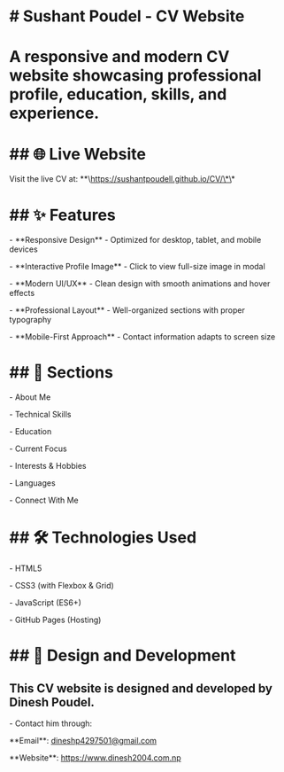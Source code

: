 ﻿# \# Sushant Poudel - CV Website

# A responsive and modern CV website showcasing professional profile, education, skills, and experience.

# \## 🌐 Live Website

Visit the live CV at: \*\*\https://sushantpoudell.github.io/CV/\*\*

# 

# \## ✨ Features

\- \*\*Responsive Design\*\* - Optimized for desktop, tablet, and mobile devices

\- \*\*Interactive Profile Image\*\* - Click to view full-size image in modal

\- \*\*Modern UI/UX\*\* - Clean design with smooth animations and hover effects

\- \*\*Professional Layout\*\* - Well-organized sections with proper typography

\- \*\*Mobile-First Approach\*\* - Contact information adapts to screen size

# 

# \## 🚀 Sections

\- About Me

\- Technical Skills

\- Education

\- Current Focus

\- Interests \& Hobbies

\- Languages

\- Connect With Me

# 

# \## 🛠️ Technologies Used

\- HTML5

\- CSS3 (with Flexbox \& Grid)

\- JavaScript (ES6+)

\- GitHub Pages (Hosting)

# 

# \## 📁 Design and Development
## This CV website is designed and developed by **Dinesh Poudel**.

\- Contact him through:

\*\*Email\*\*: dineshp4297501@gmail.com

\*\*Website\*\*: https://www.dinesh2004.com.np




